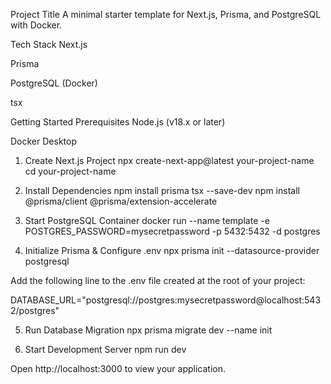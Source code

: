 Project Title
A minimal starter template for Next.js, Prisma, and PostgreSQL with Docker.

Tech Stack
Next.js

Prisma

PostgreSQL (Docker)

tsx

Getting Started
Prerequisites
Node.js (v18.x or later)

Docker Desktop

1. Create Next.js Project
npx create-next-app@latest your-project-name
cd your-project-name

2. Install Dependencies
npm install prisma tsx --save-dev
npm install @prisma/client @prisma/extension-accelerate

3. Start PostgreSQL Container
docker run --name template -e POSTGRES_PASSWORD=mysecretpassword -p 5432:5432 -d postgres

4. Initialize Prisma & Configure .env
npx prisma init --datasource-provider postgresql

Add the following line to the .env file created at the root of your project:

DATABASE_URL="postgresql://postgres:mysecretpassword@localhost:5432/postgres"

5. Run Database Migration
npx prisma migrate dev --name init

6. Start Development Server
npm run dev

Open http://localhost:3000 to view your application.